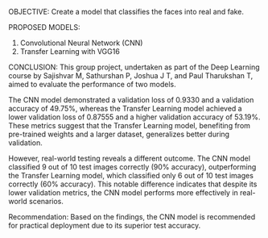 OBJECTIVE:
Create a model that classifies the faces into real and fake.

PROPOSED MODELS:
1. Convolutional Neural Network (CNN)
2. Transfer Learning with VGG16


CONCLUSION:
This group project, undertaken as part of the Deep Learning course by Sajishvar M, Sathurshan P, Joshua J T, and Paul Tharukshan T, aimed to evaluate the performance of two models.

The CNN model demonstrated a validation loss of 0.9330 and a validation accuracy of 49.75%, whereas the Transfer Learning model achieved a lower validation loss of 0.87555 and a higher validation accuracy of 53.19%. These metrics suggest that the Transfer Learning model, benefiting from pre-trained weights and a larger dataset, generalizes better during validation.

However, real-world testing reveals a different outcome. The CNN model classified 9 out of 10 test images correctly (90% accuracy), outperforming the Transfer Learning model, which classified only 6 out of 10 test images correctly (60% accuracy). This notable difference indicates that despite its lower validation metrics, the CNN model performs more effectively in real-world scenarios.

Recommendation:
Based on the findings, the CNN model is recommended for practical deployment due to its superior test accuracy.
